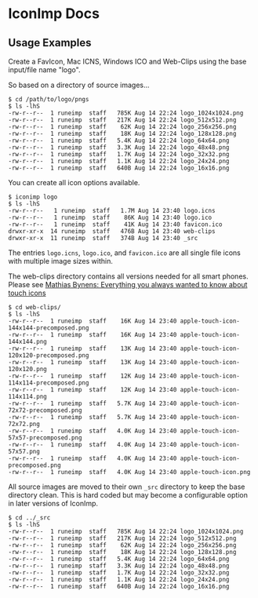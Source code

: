 IconImp Docs
============

Usage Examples
--------------

Create a FavIcon, Mac ICNS, Windows ICO and Web-Clips using the base input/file name "logo".

So based on a directory of source images...

	$ cd /path/to/logo/pngs
	$ ls -lhS
	-rw-r--r--  1 runeimp  staff   785K Aug 14 22:24 logo_1024x1024.png
	-rw-r--r--  1 runeimp  staff   217K Aug 14 22:24 logo_512x512.png
	-rw-r--r--  1 runeimp  staff    62K Aug 14 22:24 logo_256x256.png
	-rw-r--r--  1 runeimp  staff    18K Aug 14 22:24 logo_128x128.png
	-rw-r--r--  1 runeimp  staff   5.4K Aug 14 22:24 logo_64x64.png
	-rw-r--r--  1 runeimp  staff   3.3K Aug 14 22:24 logo_48x48.png
	-rw-r--r--  1 runeimp  staff   1.7K Aug 14 22:24 logo_32x32.png
	-rw-r--r--  1 runeimp  staff   1.1K Aug 14 22:24 logo_24x24.png
	-rw-r--r--  1 runeimp  staff   640B Aug 14 22:24 logo_16x16.png

You can create all icon options available.

	$ iconimp logo
	$ ls -lhS
	-rw-r--r--   1 runeimp  staff   1.7M Aug 14 23:40 logo.icns
	-rw-r--r--   1 runeimp  staff    86K Aug 14 23:40 logo.ico
	-rw-r--r--   1 runeimp  staff    41K Aug 14 23:40 favicon.ico
	drwxr-xr-x  14 runeimp  staff   476B Aug 14 23:40 web-clips
	drwxr-xr-x  11 runeimp  staff   374B Aug 14 23:40 _src

The entries `logo.icns`, `logo.ico`, and `favicon.ico` are all single file icons with multiple image sizes within.

The web-clips directory contains all versions needed for all smart phones. Please see [Mathias Bynens: Everything you always wanted to know about touch icons](http://mathiasbynens.be/notes/touch-icons)

	$ cd web-clips/
	$ ls -lhS
	-rw-r--r--  1 runeimp  staff    16K Aug 14 23:40 apple-touch-icon-144x144-precomposed.png
	-rw-r--r--  1 runeimp  staff    16K Aug 14 23:40 apple-touch-icon-144x144.png
	-rw-r--r--  1 runeimp  staff    13K Aug 14 23:40 apple-touch-icon-120x120-precomposed.png
	-rw-r--r--  1 runeimp  staff    13K Aug 14 23:40 apple-touch-icon-120x120.png
	-rw-r--r--  1 runeimp  staff    12K Aug 14 23:40 apple-touch-icon-114x114-precomposed.png
	-rw-r--r--  1 runeimp  staff    12K Aug 14 23:40 apple-touch-icon-114x114.png
	-rw-r--r--  1 runeimp  staff   5.7K Aug 14 23:40 apple-touch-icon-72x72-precomposed.png
	-rw-r--r--  1 runeimp  staff   5.7K Aug 14 23:40 apple-touch-icon-72x72.png
	-rw-r--r--  1 runeimp  staff   4.0K Aug 14 23:40 apple-touch-icon-57x57-precomposed.png
	-rw-r--r--  1 runeimp  staff   4.0K Aug 14 23:40 apple-touch-icon-57x57.png
	-rw-r--r--  1 runeimp  staff   4.0K Aug 14 23:40 apple-touch-icon-precomposed.png
	-rw-r--r--  1 runeimp  staff   4.0K Aug 14 23:40 apple-touch-icon.png

All source images are moved to their own `_src` directory to keep the base directory clean. This is hard coded but may become a configurable option in later versions of IconImp.

	$ cd ../_src
	$ ls -lhS
	-rw-r--r--  1 runeimp  staff   785K Aug 14 22:24 logo_1024x1024.png
	-rw-r--r--  1 runeimp  staff   217K Aug 14 22:24 logo_512x512.png
	-rw-r--r--  1 runeimp  staff    62K Aug 14 22:24 logo_256x256.png
	-rw-r--r--  1 runeimp  staff    18K Aug 14 22:24 logo_128x128.png
	-rw-r--r--  1 runeimp  staff   5.4K Aug 14 22:24 logo_64x64.png
	-rw-r--r--  1 runeimp  staff   3.3K Aug 14 22:24 logo_48x48.png
	-rw-r--r--  1 runeimp  staff   1.7K Aug 14 22:24 logo_32x32.png
	-rw-r--r--  1 runeimp  staff   1.1K Aug 14 22:24 logo_24x24.png
	-rw-r--r--  1 runeimp  staff   640B Aug 14 22:24 logo_16x16.png